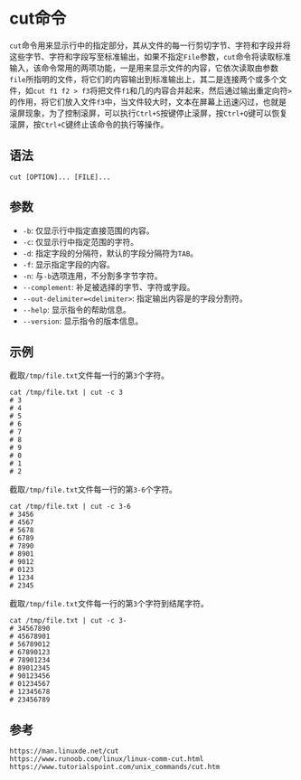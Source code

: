# cut命令
`cut`命令用来显示行中的指定部分，其从文件的每一行剪切字节、字符和字段并将这些字节、字符和字段写至标准输出，如果不指定`File`参数，`cut`命令将读取标准输入，该命令常用的两项功能，一是用来显示文件的内容，它依次读取由参数`file`所指明的文件，将它们的内容输出到标准输出上，其二是连接两个或多个文件，如`cut f1 f2 > f3`将把文件`f1`和几的内容合并起来，然后通过输出重定向符`>`的作用，将它们放入文件`f3`中，当文件较大时，文本在屏幕上迅速闪过，也就是滚屏现象，为了控制滚屏，可以执行`Ctrl+S`按键停止滚屏，按`Ctrl+Q`键可以恢复滚屏，按`Ctrl+C`键终止该命令的执行等操作。

## 语法

```shell
cut [OPTION]... [FILE]...
```

## 参数
* `-b`: 仅显示行中指定直接范围的内容。
* `-c`: 仅显示行中指定范围的字符。
* `-d`: 指定字段的分隔符，默认的字段分隔符为`TAB`。
* `-f`: 显示指定字段的内容。
* `-n`: 与`-b`选项连用，不分割多字节字符。
* `--complement`: 补足被选择的字节、字符或字段。
* `--out-delimiter=<delimiter>`: 指定输出内容是的字段分割符。
* `--help`: 显示指令的帮助信息。
* `--version`: 显示指令的版本信息。

## 示例

截取`/tmp/file.txt`文件每一行的第`3`个字符。

```shell
cat /tmp/file.txt | cut -c 3
# 3
# 4
# 5
# 6
# 7
# 8
# 9
# 0
# 1
# 2
```

截取`/tmp/file.txt`文件每一行的第`3-6`个字符。

```shell
cat /tmp/file.txt | cut -c 3-6
# 3456
# 4567
# 5678
# 6789
# 7890
# 8901
# 9012
# 0123
# 1234
# 2345
```

截取`/tmp/file.txt`文件每一行的第`3`个字符到结尾字符。

```shell
cat /tmp/file.txt | cut -c 3-
# 34567890
# 45678901
# 56789012
# 67890123
# 78901234
# 89012345
# 90123456
# 01234567
# 12345678
# 23456789
```




## 参考

```
https://man.linuxde.net/cut
https://www.runoob.com/linux/linux-comm-cut.html
https://www.tutorialspoint.com/unix_commands/cut.htm
```
